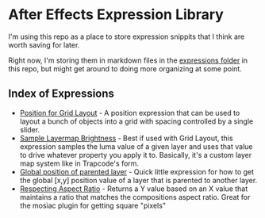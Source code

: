 # After Effects Expression Library

I'm using this repo as a place to store expression snippits that I think are worth saving for later. 

Right now, I'm storing them in markdown files in the [expressions folder](https://github.com/CameronFoxly/AfterEffectsExpressionLibrary/tree/main/expressions) in this repo, but might get around to doing more organizing at some point.


## Index of Expressions

- [Position for Grid Layout](https://github.com/CameronFoxly/AfterEffectsExpressionLibrary/blob/main/expressions/grid-layout.md) - A position expression that can be used to layout a bunch of objects into a grid with spacing controlled by a single slider. 
- [Sample Layermap Brightness](https://github.com/CameronFoxly/AfterEffectsExpressionLibrary/blob/main/expressions/Sample-LayerMap-Luma.md) - Best if used with Grid Layout, this expression samples the luma value of a given layer and uses that value to drive whatever property you apply it to. Basically, it's a custom layer map system like in Trapcode's form. 
- [Global position of parented layer](https://github.com/CameronFoxly/AfterEffectsExpressionLibrary/blob/main/expressions/Sample-LayerMap-Luma.md) - Quick little expression for how to get the global [x,y] position value of a layer that is parented to another layer.
- [Respecting Aspect Ratio](https://github.com/CameronFoxly/AfterEffectsExpressionLibrary/blob/main/expressions/respecting-aspect-ratio.md) - Returns a Y value based on an X value that maintains a ratio that matches the compositions aspect ratio. Great for the mosiac plugin for getting square "pixels"
